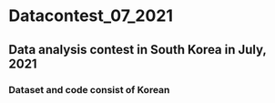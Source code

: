 # Datacontest_07_2021
## Data analysis contest in South Korea in July, 2021
### Dataset and code consist of Korean
